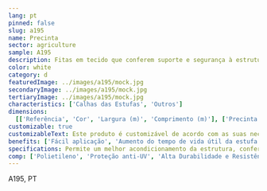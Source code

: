 ```yaml
---
lang: pt
pinned: false
slug: a195
name: Precinta
sector: agriculture
sample: A195
description: Fitas em tecido que conferem suporte e segurança à estrutura e plásticos das estufas.
color: white
category: d
featuredImage: ../images/a195/mock.jpg
secondaryImage: ../images/a195/mock.jpg
tertiaryImage: ../images/a195/mock.jpg
characteristics: ['Calhas das Estufas', 'Outros']
dimensions:
  [['Referência', 'Cor', 'Largura (m)', 'Comprimento (m)'], ['Precinta', 'Natural', '0.1', '200']]
customizable: true
customizableText: Este produto é customizável de acordo com as suas necessidades. Contacte-nos para mais informações.
benefits: ['Fácil aplicação', 'Aumento do tempo de vida útil da estufa']
specifications: Permite um melhor acondicionamento da estrutura, conferindo melhor estabilidade ao plástico.
comp: ['Polietileno', 'Proteção anti-UV', 'Alta Durabilidade e Resistência']
---
```


A195, PT
